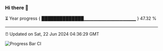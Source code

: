 ### Hi there 👋

⏳ Year progress { ██████████████▁▁▁▁▁▁▁▁▁▁▁▁▁▁▁▁ } 47.32 %

---

⏰ Updated on Sat, 22 Jun 2024 04:36:29 GMT

![Progress Bar CI](https://github.com/IshwaranRudhara/GIT-ACTION/workflows/Progress%20Bar%20CI/badge.svg)
